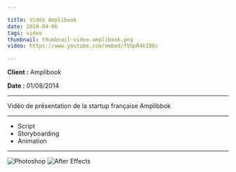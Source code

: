 ```yaml
---

title: Vidéo Amplibook
date: 2018-04-06
tags: video
thumbnail: thumbnail-video-amplibook.png
video: https://www.youtube.com/embed/fVUpR4kI86c

---
```


**Client :**
Amplibook

**Date :**
01/08/2014

---

Vidéo de présentation de la startup française Amplibbok

---

- Script
- Storyboarding
- Animation

---

![Photoshop](/images/icons/photoshop.svg)
![After Effects](/images/icons/after_effects.svg)
